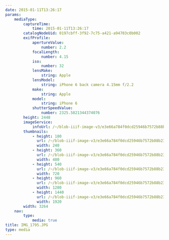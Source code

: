 ```yaml
---
date: 2015-01-11T13:26:17
params:
    mediaType:
        captureTime:
            time: 2015-01-11T13:26:17
        catalogNodeUid: 0197cbff-3f92-7c75-a421-a94703c0b002
        exifProfile:
            apertureValue:
                number: 2.2
            focalLength:
                number: 4.15
            iso:
                number: 32
            lensMake:
                string: Apple
            lensModel:
                string: iPhone 6 back camera 4.15mm f/2.2
            make:
                string: Apple
            model:
                string: iPhone 6
            shutterSpeedValue:
                number: 2325.5821344374076
        height: 2448
        imageService:
            infoUrl: /~/blob-iiif-image-v3/e3e66a784f0dcd25946b7572b88b23c4511ba725cf327b61f057e766faa450c0/info.json
        thumbnails:
            - height: 180
              url: /~/blob-iiif-image-v3/e3e66a784f0dcd25946b7572b88b23c4511ba725cf327b61f057e766faa450c0/full/240%2C180/0/default.jpg
              width: 240
            - height: 360
              url: /~/blob-iiif-image-v3/e3e66a784f0dcd25946b7572b88b23c4511ba725cf327b61f057e766faa450c0/full/480%2C360/0/default.jpg
              width: 480
            - height: 540
              url: /~/blob-iiif-image-v3/e3e66a784f0dcd25946b7572b88b23c4511ba725cf327b61f057e766faa450c0/full/720%2C540/0/default.jpg
              width: 720
            - height: 960
              url: /~/blob-iiif-image-v3/e3e66a784f0dcd25946b7572b88b23c4511ba725cf327b61f057e766faa450c0/full/1280%2C960/0/default.jpg
              width: 1280
            - height: 1440
              url: /~/blob-iiif-image-v3/e3e66a784f0dcd25946b7572b88b23c4511ba725cf327b61f057e766faa450c0/full/1920%2C1440/0/default.jpg
              width: 1920
        width: 3264
    nav:
        type:
            media: true
title: IMG_1795.JPG
type: media
---
```

